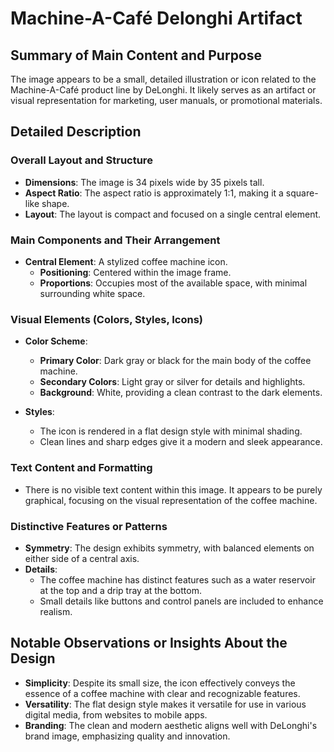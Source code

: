 # Machine-A-Café Delonghi Artifact

## Summary of Main Content and Purpose
The image appears to be a small, detailed illustration or icon related to the Machine-A-Café product line by DeLonghi. It likely serves as an artifact or visual representation for marketing, user manuals, or promotional materials.

## Detailed Description

### Overall Layout and Structure
- **Dimensions**: The image is 34 pixels wide by 35 pixels tall.
- **Aspect Ratio**: The aspect ratio is approximately 1:1, making it a square-like shape.
- **Layout**: The layout is compact and focused on a single central element.

### Main Components and Their Arrangement
- **Central Element**: A stylized coffee machine icon.
  - **Positioning**: Centered within the image frame.
  - **Proportions**: Occupies most of the available space, with minimal surrounding white space.

### Visual Elements (Colors, Styles, Icons)
- **Color Scheme**:
  - **Primary Color**: Dark gray or black for the main body of the coffee machine.
  - **Secondary Colors**: Light gray or silver for details and highlights.
  - **Background**: White, providing a clean contrast to the dark elements.

- **Styles**:
  - The icon is rendered in a flat design style with minimal shading.
  - Clean lines and sharp edges give it a modern and sleek appearance.

### Text Content and Formatting
- There is no visible text content within this image. It appears to be purely graphical, focusing on the visual representation of the coffee machine.

### Distinctive Features or Patterns
- **Symmetry**: The design exhibits symmetry, with balanced elements on either side of a central axis.
- **Details**:
  - The coffee machine has distinct features such as a water reservoir at the top and a drip tray at the bottom.
  - Small details like buttons and control panels are included to enhance realism.

## Notable Observations or Insights About the Design
- **Simplicity**: Despite its small size, the icon effectively conveys the essence of a coffee machine with clear and recognizable features.
- **Versatility**: The flat design style makes it versatile for use in various digital media, from websites to mobile apps.
- **Branding**: The clean and modern aesthetic aligns well with DeLonghi's brand image, emphasizing quality and innovation.